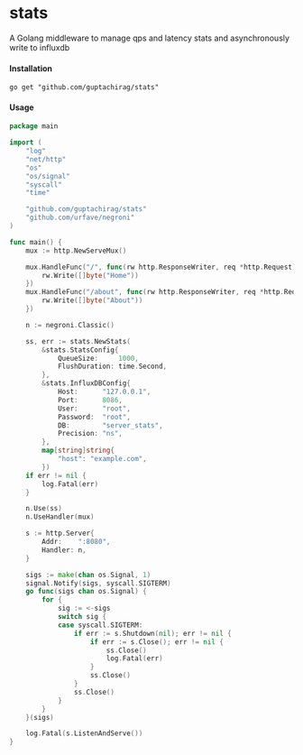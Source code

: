 # stats
A Golang middleware to manage qps and latency stats and asynchronously write to influxdb

#### Installation
```go get "github.com/guptachirag/stats"```

#### Usage
```go
package main

import (
	"log"
	"net/http"
	"os"
	"os/signal"
	"syscall"
	"time"

	"github.com/guptachirag/stats"
	"github.com/urfave/negroni"
)

func main() {
	mux := http.NewServeMux()

	mux.HandleFunc("/", func(rw http.ResponseWriter, req *http.Request) {
		rw.Write([]byte("Home"))
	})
	mux.HandleFunc("/about", func(rw http.ResponseWriter, req *http.Request) {
		rw.Write([]byte("About"))
	})

	n := negroni.Classic()

	ss, err := stats.NewStats(
		&stats.StatsConfig{
			QueueSize:     1000,
			FlushDuration: time.Second,
		},
		&stats.InfluxDBConfig{
			Host:      "127.0.0.1",
			Port:      8086,
			User:      "root",
			Password:  "root",
			DB:        "server_stats",
			Precision: "ns",
		},
		map[string]string{
			"host": "example.com",
		})
	if err != nil {
		log.Fatal(err)
	}

	n.Use(ss)
	n.UseHandler(mux)

	s := http.Server{
		Addr:    ":8080",
		Handler: n,
	}

	sigs := make(chan os.Signal, 1)
	signal.Notify(sigs, syscall.SIGTERM)
	go func(sigs chan os.Signal) {
		for {
			sig := <-sigs
			switch sig {
			case syscall.SIGTERM:
				if err := s.Shutdown(nil); err != nil {
					if err := s.Close(); err != nil {
						ss.Close()
						log.Fatal(err)
					}
					ss.Close()
				}
				ss.Close()
			}
		}
	}(sigs)

	log.Fatal(s.ListenAndServe())
}
```
